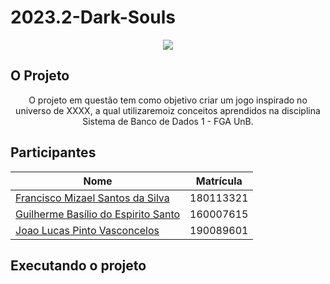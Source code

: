 # 2023.2-Dark-Souls

<div align="center">
<img src="./images/image.jpg" />
</div>

## O Projeto

<div align="center">
<p>
    O projeto em questão tem como objetivo criar um jogo inspirado no universo de XXXX, a qual utilizaremoiz conceitos aprendidos na disciplina Sistema de Banco de Dados 1 - FGA UnB.
</p>
</div>

## Participantes

| Nome | Matrícula |
|--------------|-----------|
| <a href="https://www.github.com/frmiza">Francisco Mizael Santos da Silva </a> | 180113321 |
| <a href="github.com/GuilhermeBES">Guilherme Basílio do Espirito Santo</a> | 160007615 |
| <a href="github.com/HacKairos">Joao Lucas Pinto Vasconcelos</a> | 190089601 |

## Executando o projeto


